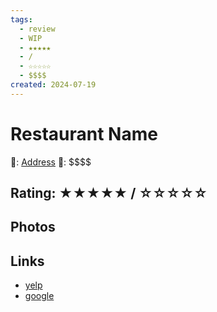 ```yaml
---
tags:
  - review
  - WIP
  - ★★★★★
  - /
  - ☆☆☆☆☆
  - $$$$
created: 2024-07-19
---
```


# Restaurant Name

📌: [Address]()
💸: \$\$\$\$

## Rating: ★★★★★ / ☆☆☆☆☆

## Photos

## Links

- [yelp]()
- [google]()